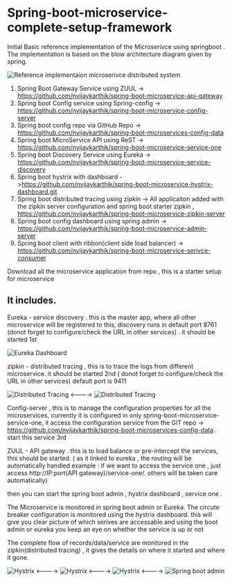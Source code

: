 # Spring-boot-microservice-complete-setup-framework

Initial Basic reference implementation of the Microserivce using springboot .
The implementation is based on the blow architecture diagram given by spring.

![Reference implementaion microserivce distributed system](https://github.com/nvijaykarthik/Spring-boot-microservice-complete-setup-framework/blob/master/diagram-distributed-systems.svg)

1) Spring Boot Gateway Service using ZUUL -> https://github.com/nvijaykarthik/spring-boot-microservice-api-gateway
2) Spring boot Config service using Spring-config -> https://github.com/nvijaykarthik/spring-boot-microservice-config-server
3) Spring boot config repo via GitHub Repo -> https://github.com/nvijaykarthik/spring-boot-microservices-config-data
4) Spring boot MicroService API using ReST -> https://github.com/nvijaykarthik/spring-boot-microservice-service-one
5) Spring boot Discovery Service using Eureka -> https://github.com/nvijaykarthik/spring-boot-microservice-service-discovery
6) Spring boot  hystrix with dashboard ->https://github.com/nvijaykarthik/spring-boot-microservice-hystrix-dashboard.git
7) Spring boot distributed tracing using zipkin -> All applicaiton added with the zipkin server configuration and spring boot starter zipkin ,  https://github.com/nvijaykarthik/spring-boot-microservice-zipkin-server
8) Spring boot config dashboard using spring admin -> https://github.com/nvijaykarthik/spring-boot-microservice-admin-server
9) Spring boot client with ribbon(client side load balancer) -> https://github.com/nvijaykarthik/spring-boot-microservice-serivce-consumer

Download all the microservice application from repo , this is a starter setup for microservice

## It includes.

Eureka - service discovery  . this is the master app, where all other microservice will be registered to this,  discovery runs in default port 8761 (donot forget to configure/check the URL in other services) . it should be started 1st

![Eureka Dashboard](https://github.com/nvijaykarthik/Spring-boot-microservice-complete-setup-framework/blob/master/Eureka.JPG)


zipkin - distributed tracing , this is to trace the logs from different microservice. it should be started 2nd ( donot forget to configure/check the URL in other services) default port is 9411

![Distributed Tracing](https://github.com/nvijaykarthik/Spring-boot-microservice-complete-setup-framework/blob/master/Zipkin-1.JPG)
<---->
![Distributed Tracing](https://github.com/nvijaykarthik/Spring-boot-microservice-complete-setup-framework/blob/master/Zipkin-2.JPG)

Config-server , this is to manage the configuration properties for all the microservices, currently it is configured in only spring-boot-microservice-service-one, it access the configuration service from the GIT repo -> https://github.com/nvijaykarthik/spring-boot-microservices-config-data . start this service 3rd

ZUUL - API gateway . this is to load balance or pre-intercept the services, this should be started. ( as it linked to eureka , the routing will be automatically handled example : if we want to access the service one , just access http://IP:port(API gateway)/service-one/.  others will be taken care automatically)

then you can start the spring boot admin , hystrix dashboard , service one . 

The Microservice is monitored in spring boot admin or Eureka.
The circute breaker configuration is monitored using the hystrix dashboard. this will give you clear picture of which serives are accessable and using the boot admin or eureka you keep an eye on whether the service is up or not

The complete flow of records/data/service are monitored in the zipkin(distributed tracing) , it gives the details on where it started and where it gone.

![Hystrix](https://github.com/nvijaykarthik/Spring-boot-microservice-complete-setup-framework/blob/master/hystrixDashoard-1.JPG)
<---->
![Hystrix](https://github.com/nvijaykarthik/Spring-boot-microservice-complete-setup-framework/blob/master/hystrixDashoard-2.JPG)
<---->
![Hystrix](https://github.com/nvijaykarthik/Spring-boot-microservice-complete-setup-framework/blob/master/hystrixDashoard-3.JPG)
<---->
![Spring boot admin](https://github.com/nvijaykarthik/Spring-boot-microservice-complete-setup-framework/blob/master/springboot-admin.JPG)
